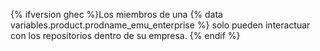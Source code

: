 {% ifversion ghec %}Los miembros de una {% data variables.product.prodname_emu_enterprise %} solo pueden interactuar con los repositorios dentro de su empresa. {% endif %}
